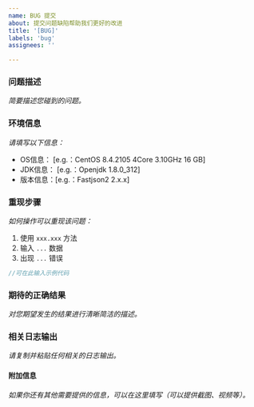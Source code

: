 ```yaml
---
name: BUG 提交
about: 提交问题缺陷帮助我们更好的改进
title: '[BUG]'
labels: 'bug'
assignees: ''

---
```


### 问题描述
*简要描述您碰到的问题。*


### 环境信息
*请填写以下信息：*

 - OS信息：  [e.g.：CentOS 8.4.2105 4Core 3.10GHz 16 GB]
 - JDK信息： [e.g.：Openjdk 1.8.0_312]
 - 版本信息：[e.g.：Fastjson2 2.x.x]
 

### 重现步骤
*如何操作可以重现该问题：*

1. 使用 `xxx.xxx` 方法
2. 输入 `...`  数据
3. 出现 `...` 错误
```java
//可在此输入示例代码
```

### 期待的正确结果
*对您期望发生的结果进行清晰简洁的描述。*


### 相关日志输出
*请复制并粘贴任何相关的日志输出。*


#### 附加信息
*如果你还有其他需要提供的信息，可以在这里填写（可以提供截图、视频等）。*
